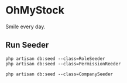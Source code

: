 # OhMyStock

Smile every day.



## Run Seeder

``` shell
php artisan db:seed --class=RoleSeeder
php artisan db:seed --class=PermissionReeder

php artisan db:seed --class=CompanySeeder
```
